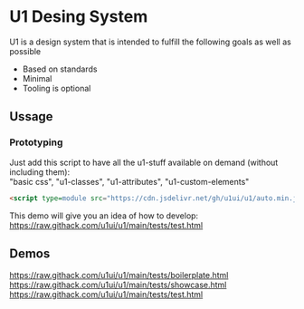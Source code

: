 # U1 Desing System

U1 is a design system that is intended to fulfill the following goals as well as possible

- Based on standards
- Minimal
- Tooling is optional

## Ussage

### Prototyping
Just add this script to have all the u1-stuff available on demand (without including them):  
"basic css", "u1-classes", "u1-attributes", "u1-custom-elements"  
```html
<script type=module src="https://cdn.jsdelivr.net/gh/u1ui/u1/auto.min.js"></script>
```

This demo will give you an idea of how to develop:  
https://raw.githack.com/u1ui/u1/main/tests/test.html


## Demos
https://raw.githack.com/u1ui/u1/main/tests/boilerplate.html  
https://raw.githack.com/u1ui/u1/main/tests/showcase.html  
https://raw.githack.com/u1ui/u1/main/tests/test.html  

